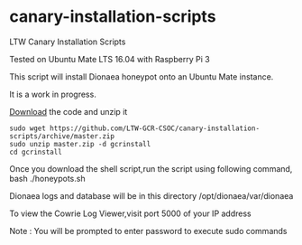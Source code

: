 # canary-installation-scripts
LTW Canary Installation Scripts

Tested on Ubuntu Mate LTS 16.04 with Raspberry Pi 3

This script will install Dionaea honeypot onto an Ubuntu Mate instance.

It is a work in progress.


[Download](https://github.com/LTW-GCR-CSOC/canary-installation-scripts/archive/master.zip) the code and unzip it 
```
sudo wget https://github.com/LTW-GCR-CSOC/canary-installation-scripts/archive/master.zip   
sudo unzip master.zip -d gcrinstall   
cd gcrinstall   
```

Once you download the shell script,run the script using following command,
      bash ./honeypots.sh
      
Dionaea logs and database will be in this directory /opt/dionaea/var/dionaea
      
To view the Cowrie Log Viewer,visit port 5000 of your IP address

Note : You will be prompted to enter password to execute sudo commands

